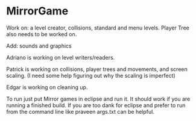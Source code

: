 # MirrorGame

Work on: a level creator, collisions, standard and menu levels.  Player Tree also needs to be worked on.

Add: sounds and graphics

Adriano is working on level writers/readers.

Patrick is working on collisions, player trees and movements, and screen scaling.
  (I need some help figuring out why the scaling is imperfect)

Edgar is working on cleaning up.


To run just put Mirror games in eclipse and run it.  It should work if you are running a finished build.
If you are too dank for eclipse and prefer to run from the command line like praveen args.txt can be helpful.

